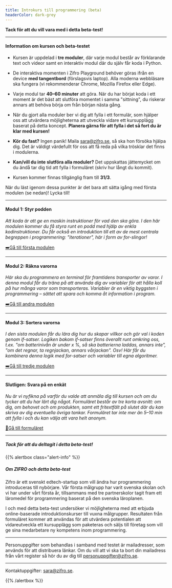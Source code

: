 ```yaml
---
title: Introkurs till programmering (beta)
headerColor: dark-grey
---
```


**Tack för att du vill vara med i detta beta-test!**

---

#### Information om kursen och beta-testet

- Kursen är uppdelad i **tre moduler**, där varje modul består av förklarande
  text och videor samt en interaktiv modul där du själv får koda i Python.

- De interaktiva momenten i Zifro Playground behöver göras ifrån en device
  **med tangentbord** (förslagsvis laptop). Alla moderna webbläsare ska fungera
  (vi rekommenderar Chrome, Mozilla Firefox eller Edge).

- Varje modul tar **40–60 minuter** att göra. När du har börjat koda i ett
  moment är det bäst att slutföra momentet i samma "sittning", du riskerar
  annars att behöva börja om från början nästa gång.

- När du gjort alla moduler ber vi dig att fylla i ett formulär, som hjälper
  oss att utvärdera möjligheterna att utveckla vidare ett kursupplägg baserat
  på detta koncept. **Planera gärna för att fylla i det så fort du är klar
  med kursen!**

- **Kör du fast?** Ingen panik! Maila sara@zifro.se, så ska hon försöka hjälpa
  dig. Det är väldigt värdefullt för oss att få reda på vilka trösklar det
  finns i modulerna.

- **Kan/vill du inte slutföra alla moduler?** Det uppskattas jättemycket om du
  ändå tar dig tid att fylla i formuläret (skriv hur långt du kommit).

- Kursen kommer finnas tillgänglig fram till **31/3**.

När du läst igenom dessa punkter är det bara att sätta igång med
första modulen (se nedan)! Lycka till!

---

#### Modul 1: Styr podden

_Att koda är att ge en maskin instruktioner för vad den ska göra. I
den här modulen kommer du få styra runt en podd med hjälp av enkla
kodinstruktioner. Du får också en introduktion till ett av de mest
centrala begreppen i programmering: "iterationer", här i form av
for-slingor!_

[➡️Gå till första modulen](/beta/modul-1)

---

#### Modul 2: Räkna varorna

_Här ska du programmera en terminal för framtidens transporter av
varor. I denna modul får du träna på att använda dig av variabler
för att hålla koll på hur många varor som transporteras. Variabler
är en viktig byggsten i programmering – sättet att spara och komma
åt information i program._

[➡️Gå till andra modulen](/beta/modul-2)

---

#### Modul 3: Sortera varorna

_I den sista modulen får du lära dig hur du skapar villkor och gör
val i koden genom if-satser. Logiken bakom if-satser finns överallt
runt omkring oss, t.ex. "om batterinivån är under x %, så ska
batterierna laddas, annars inte", "om det regnar, ta regnjackan, annars
vårjackan". Osv! Här får du kombinera denna logik med for-satser och
variabler till egna algoritmer._

[➡️Gå till tredje modulen](/beta/modul-3)

---

#### Slutligen: Svara på en enkät

_Nu är vi nyfikna på varför du valde att anmäla dig till kursen och om
du tycker att du har lärt dig något. Formuläret består av tre korta
avsnitt: om dig, om behovet och om produkten, samt ett fritextfält på
slutet där du kan skriva av dig eventuella övriga tankar. Formuläret
tar inte mer än 5–10 min att fylla i och du kan välja att vara
helt anonym._

[🌟Gå till formuläret](https://goo.gl/forms/H9ZkGkKiIIYDXn8k2)

---

##### _Tack för att du deltagit i detta beta-test!_

{{% alertbox class="alert-info" %}}

##### Om ZIFRO och detta beta-test

Zifro är ett svenskt edtech-startup som vill ändra hur programmering
introduceras till nybörjare. Vår första målgrupp har varit
svenska skolan och vi har under vårt första år, tillsammans med tre
partnerskolor tagit fram ett läromedel för programmering baserat på
den svenska läroplanen.

I och med detta beta-test undersöker vi möjligheterna med att erbjuda
online-baserade introduktionskurser till vuxna målgrupper. Resultaten
från formuläret kommer att användas för att utvärdera potentialen
att vidareutveckla ett kursupplägg som paketeras och säljs till företag
som vill ge sina medarbetare ny kompetens inom programmering.

---

Personuppgifter som behandlas i samband med testet är mailadresser,
som används för att distribuera länkar. Om du vill att vi ska
ta bort din mailadress från vårt register så hör du av dig till
personuppgifter@zifro.se.

---

Kontaktuppgifter: [sara@zifro.se](mailto:sara@zifro.se).

{{% /alertbox %}}
